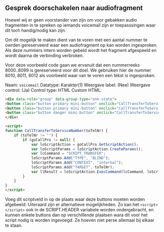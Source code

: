 ## Gesprek doorschakelen naar audiofragment

Hoewel wij er geen voorstander van zijn om voor gebakken audio fragmenten in te spreken op iemands voicemail 
zijn er toepasssingen waar dit toch handig/nodig kan zijn.

Om dit mogelijk te maken dient van te voren met een aantal nummer te owrden gereserveerd waar een audiofragment op 
kan worden ingesproken. Als deze nummers intern worden gebeld wordt het fragment afgespeeld en wordt daarna de verbinding 
verbroken.

Voor deze voorbeeld code gaan we ervanuit dat een nummerreeks 8000..8099 is gereserveerd voor dit doel. 
We gebruiken hier de nummer 8010, 8011, 8012 als voorbeeld waar van te voren een tekst is ingesproken.


Naam: `voicemail`
Datatype: Karakter(1) 
Weergave label: (Nee)
Weergave control: (Ja)
Control type: HTML
Custom HTML:

``` html
<div data-role="group" data-group-type="one-state">
<button class="button primary mini-button" onclick="CallTransferToServiceNumber('8010')">Introductie project volledig</button>
<button class="button primary mini-button" onclick="CallTransferToServiceNumber('8011')">Introductie project verkort</button>
<button class="button danger mini-button" onclick="CallTransferToServiceNumber('8012')">Alleen terugbelbericht</button>
</div>

<script>
function CallTransferToServiceNumber(toTelNr) {
	if (toTelNr != "") {
		if (goCallPro != null) {
			var loScriptAction = goCallPro.GetScriptAction();
			var loScriptParams = loScriptAction.CreateParams();
			var lcCommand = "SCRIPT_TRANSFER";
			loScriptParams.Add("TYPE", "BLIND");
			loScriptParams.Add("CONTEXT", "internal");
			loScriptParams.Add("TARGET", toTelNr);
			var llResult = loScriptAction.ExecCommand(lcCommand, loScriptParams);
		}
	}
}
</script>
```

Voeg dit scriptveld in op de plaats waar deze buttons moeten worden afgebeeld. 
Uiteraard zijn er alternatieve mogelijkheden. Zo kan het `<script></script>` ook in de SCRIPT.HEADER 
variabele worden ondergebracht, en kunnen enkele buttons dan op verschillende plaatsen wara dit voor het 
script nodig is worden ingevoegd. Ze hoeven niet perse allemaal bij elkaar te staan.

